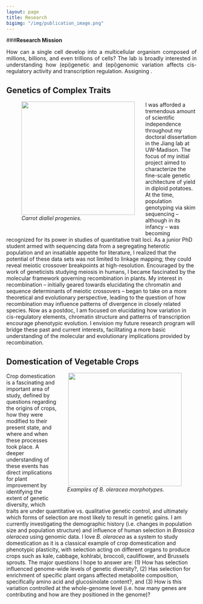 ```yaml
---
layout: page
title: Research
bigimg: "/img/publication_image.png"
---
```


###**Research Mission**

<p align="justify">
How can a single cell develop into a multicellular organism composed of millions, billions, and even trillions of cells? The lab is broadly interested in understanding how (epi)genetic and (epi)genomic variation affects cis-regulatory activity and transcription regulation. Assigning .</p>

## Genetics of Complex Traits
<p align="justify">

<figure>
<div style="float: left; padding-right: 25px; padding-bottom: 25px">
	<img src="/img/carrot_field.png" width="300" alt="" align="left">
	<figcaption><i>Carrot diallel progenies.</i></figcaption>
</div>
</figure>

I was afforded a tremendous amount of scientific independence throughout my doctoral dissertation in the Jiang lab at UW-Madison. The focus of my initial project aimed to characterize the fine-scale genetic architecture of yield in diploid potatoes. At the time, population genotyping via skim sequencing – although in its infancy – was becoming recognized for its power in studies of quantitative trait loci. As a junior PhD student armed with sequencing data from a segregating heterotic population and an insatiable appetite for literature, I realized that the potential of these data sets was not limited to linkage mapping; they could reveal meiotic crossover breakpoints at high-resolution. Encouraged by the work of geneticists studying meiosis in humans, I became fascinated by the molecular framework governing recombination in plants. My interest in recombination – initially geared towards elucidating the chromatin and sequence determinants of meiotic crossovers – began to take on a more theoretical and evolutionary perspective, leading to the question of how recombination may influence patterns of divergence in closely related species. Now as a postdoc, I am focused on elucidating how variation in cis-regulatory elements, chromatin structure and patterns of transcription encourage phenotypic evolution. I envision my future research program will bridge these past and current interests, facilitating a more basic understanding of the molecular and evolutionary implications provided by recombination.</p>

## Domestication of Vegetable Crops
<p align="justify">

<figure>
<div style="float: right; padding-left: 25px; padding-bottom: 25px">
	<img src="/img/brassica_diversity.png" width="300" alt="" align="right">
	<figcaption><i>Examples of B. oleracea morphotypes.</i></figcaption>
</div>
</figure>

Crop domestication is a fascinating and important area of study, defined by questions regarding the origins of crops, how they were modified to their present state, and where and when these processes took place. A deeper understanding of these events has direct implications for plant improvement by identifying the extent of genetic diversity, which traits are under quantitative vs. qualitative genetic control, and ultimately which forms of selection are most likely to result in genetic gains. I am currently investigating the demographic history (i.e. changes in population size and population structure) and influence of human selection in <i>Brassica oleracea</i> using genomic data. I love <i>B. oleracea</i> as a system to study domestication as it is a classical example of crop domestication and phenotypic plasticity, with selection acting on different organs to produce crops such as kale, cabbage, kohlrabi, broccoli, cauliflower, and Brussels sprouts. The major questions I hope to answer are: (1) How has selection influenced genome-wide levels of genetic diversity?, (2) Has selection for enrichment of specific plant organs affected metabolite composition, specifically amino acid and glucosinolate content?, and (3) How is this variation controlled at the whole-genome level (i.e. how many genes are contributing and how are they positioned in the genome)?
</p>

